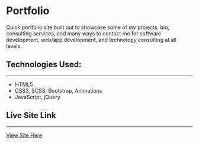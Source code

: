 # Portfolio

Quick portfolio site built out to showcase some of my projects, bio, consulting services, and many ways to contact me for software development, web/app development, and technology consulting at all levels. 


## Technologies Used:
____
* HTML5 
* CSS3, SCSS, Bootstrap, Animations
* JavaScript, jQuery


## Live Site Link
___
[View Site Here](tflearydev.github.io/)






